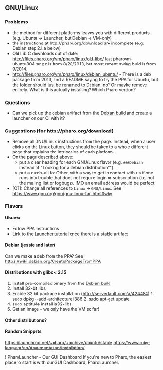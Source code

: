 ## GNU/Linux

### Problems

- the method for different platforms leaves you with different products (e.g. Ubuntu -> Launcher, but Debian -> VM-only)
- the instructions at http://pharo.org/download are incomplete (e.g. Debian step 2.i.a below)
- Old Lib C downloads out of date: http://files.pharo.org/vm/pharo/linux/old-libc/ last pharovm-ubuntu804.tar.gz is from 8/28/2013, but most recent swing buld is from 9/2014.
- http://files.pharo.org/vm/pharo/linux/debian_ubuntu/ - There is a deb package from 2013, and a README saying to try the PPA for Ubuntu, but the folder should just be renamed to Debian, no? Or maybe remove entirely. What is this actually installing? Which Pharo version? 

### Questions
- Can we pick up the debian artifact from the [Debian build](https://swing.fit.cvut.cz/jenkins/view/Projects/job/pharo-vm-stable-swing/) and create a launcher on our CI with it?

### Suggestions (for http://pharo.org/download)
- Remove all GNU/Linux instructions from the page. Instead, when a user clicks on the Linux button, they should be taken to a whole different page that explains the intricacies of each platform.
- On the page described above:
  - put a clear heading for each GNU/Linux flavor (e.g. `###Debian` instead of "Looking for a debian distribution?")
  - put a catch-all for Other, with a way to get in contact with us if one runs into trouble that does not require login or subscription (i.e. not the mailing list or fogbugz). IMO an email address would be perfect
- [OT]: Change all references to `Linux` -> `GNU/Linux`. See https://www.gnu.org/gnu/gnu-linux-faq.html#why

### Flavors

#### Ubuntu
- Follow PPA instructions
- Link to the [Launcher tutorial](https://github.com/SquareBracketAssociates/PharoInProgress/tree/master/PharoLauncherTutorial) once there is a stable artifact

#### Debian (jessie and later)
Can we make a deb from the PPA? See https://wiki.debian.org/CreatePackageFromPPA

#### Distributions with glibc < 2.15
1.    Install pre-compiled binary from the [Debian build](https://swing.fit.cvut.cz/jenkins/view/Projects/job/pharo-vm-stable-swing/)
2.    Install 32-bit libs
  1. Enable 32 bit package installation (http://serverfault.com/a/424484)
    1. sudo dpkg --add-architecture i386
    2. sudo apt-get update
  2. sudo aptitude install ia32-libs
3.    Get an image - we only have the VM so far!

#### Other distributions?

#### Random Snippets
https://launchpad.net/~pharo/+archive/ubuntu/stable
https://www.ruby-lang.org/en/documentation/installation/

! PharoLauncher - Our GUI Dashboard
If you're new to Pharo, the easiest place to start is with our GUI Dashboard, PharoLauncher.
